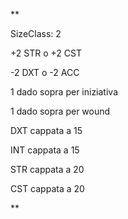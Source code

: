 **

SizeClass: 2

+2 STR o +2 CST

-2 DXT o -2 ACC

1 dado sopra per iniziativa

1 dado sopra per wound

DXT cappata a 15

INT cappata a 15

STR cappata a 20

CST cappata a 20

**